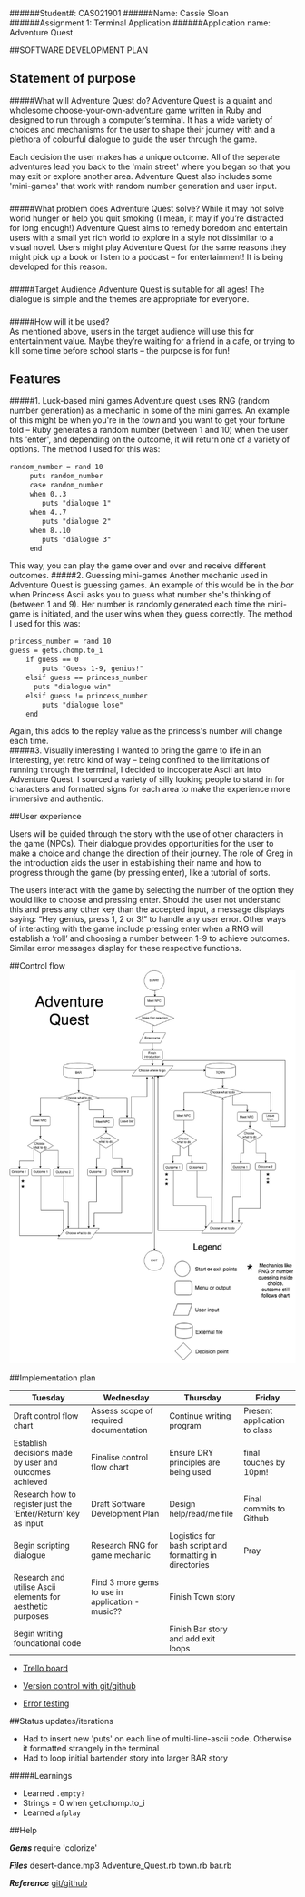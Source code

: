 ######Student#: CAS021901 
######Name: Cassie Sloan
######Assignment 1: Terminal Application
######Application name: Adventure Quest


##SOFTWARE DEVELOPMENT PLAN

## Statement of purpose

#####What will Adventure Quest do?
Adventure Quest is a quaint and wholesome choose-your-own-adventure game written in Ruby and designed to run through a computer’s terminal. It has a wide variety of choices and mechanisms for the user to shape their journey with and a plethora of colourful dialogue to guide the user through the game. 

Each decision the user makes has a unique outcome. All of the seperate adventures lead you back to the 'main street' where you began so that you may exit or explore another area. Adventure Quest also includes some 'mini-games' that work with random number generation and user input.

###

#####What problem does Adventure Quest solve?
While it may not solve world hunger or help you quit smoking (I mean, it may if you’re distracted for long enough!) Adventure Quest aims to remedy boredom and entertain users with a small yet rich world to explore in a style not dissimilar to a visual novel. Users might play Adventure Quest for the same reasons they might pick up a book or listen to a podcast – for entertainment! It is being developed for this reason.

###

#####Target Audience
Adventure Quest is suitable for all ages! The dialogue is simple and the themes are appropriate for everyone.

###
	
#####How will it be used?	
As mentioned above, users in the target audience will use this for entertainment value. Maybe they’re 		waiting for a friend in a cafe, or trying to kill some time before school starts – the purpose is for fun!

## Features

#####1. Luck-based mini games
Adventure quest uses RNG (random number generation) as a mechanic in some of the mini games. An example of this might be when you're in the *town* and you want to get your fortune told – Ruby generates a random number (between 1 and 10) when the user hits 'enter', and depending on the outcome, it will return one of a variety of options. The method I used for this was:

    random_number = rand 10 
         puts random_number
         case random_number
         when 0..3 
            puts "dialogue 1"
         when 4..7
            puts "dialogue 2"
         when 8..10
            puts "dialogue 3"
         end
                        
This way, you can play the game over and over and receive different outcomes.
#####2. Guessing mini-games
Another mechanic used in Adventure Quest is guessing games. An example of this would be in the *bar* when Princess Ascii asks you to guess what number she's thinking of (between 1 and 9). Her number is randomly generated each time the mini-game is initiated, and the user wins when they guess correctly. The method I used for this was:

    princess_number = rand 10 
    guess = gets.chomp.to_i
        if guess == 0
            puts "Guess 1-9, genius!" 
        elsif guess == princess_number
          puts "dialogue win"   
        elsif guess != princess_number
            puts "dialogue lose"
        end
Again, this adds to the replay value as the princess's number will change each time.        
#####3. Visually interesting
I wanted to bring the game to life in an interesting, yet retro kind of way – being confined to the limitations of running through the terminal, I decided to incooperate Ascii art into Adventure Quest. I sourced a variety of silly looking people to stand in for characters and formatted signs for each area to make the experience more immersive and authentic. 


##User experience

Users will be guided through the story with the use of other characters in the game (NPCs). Their dialogue provides opportunities for the user to make a choice and change the direction of their journey. The role of Greg in the introduction aids the user in establishing their name and how to progress through the game (by pressing enter), like a tutorial of sorts.

The users interact with the game by selecting the number of the option they would like to choose and pressing enter. Should the user not understand this and press any other key than the accepted input, a message displays saying: “Hey genius, press 1, 2 or 3!” to handle any user error. Other ways of interacting with the game include pressing enter when a RNG will establish a ‘roll’ and choosing a number between 1-9 to achieve outcomes. Similar error messages display for these respective functions.

##Control flow
![control flow diagram](Assignment_1_control_flow_diagram.jpg)

##Implementation plan

Tuesday | Wednesday | Thursday | Friday
------------ | ------------- | ------------- |-------------
Draft control flow chart  | Assess scope of required documentation | Continue writing program | Present application to class| 
Establish decisions made by user and outcomes achieved | Finalise control flow chart | Ensure DRY principles are being used | final touches by 10pm!
Research how to register just the ‘Enter/Return’ key as input | Draft Software Development Plan | Design help/read/me file | Final commits to Github
Begin scripting dialogue | Research RNG for game mechanic | Logistics for bash script and formatting in directories | Pray
Research and utilise Ascii elements for aesthetic purposes| Find 3 more gems to use in application - music?? | Finish Town story | 
Begin writing foundational code | | Finish Bar story and add exit loops
- [Trello board](https://trello.com/invite/b/Swkg7k70/2ca3401b6708375857aa3b2bbfd77226/terminal-application-i)

- [Version control with git/github](https://github.com/CassieSloan/Adventure_quest)

- [Error testing](https://docs.google.com/spreadsheets/d/17hSEX4_7QUb91z0rM28xtrtvh28OPw--4KlS7GV-W9c/edit?usp=sharing)

##Status updates/iterations

- Had to insert new 'puts' on each line of multi-line-ascii  code. Otherwise it formatted strangely in the terminal
- Had to loop initial bartender story into larger BAR story

#####Learnings
- Learned `.empty?`
- Strings = 0 when get.chomp.to_i
- Learned `afplay`


##Help

***Gems***
require 'colorize'

***Files***
desert-dance.mp3
Adventure_Quest.rb
town.rb
bar.rb

***Reference***
[git/github](https://github.com/CassieSloan/Adventure_quest)

